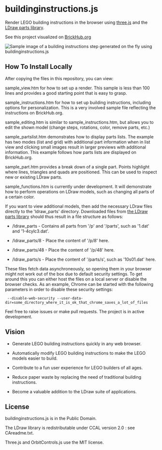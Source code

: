 # buildinginstructions.js

Render LEGO building instructions in the browser using [three.js](https://github.com/mrdoob/three.js) and the [LDraw parts library](http://www.ldraw.org).

See this project visualized on [BrickHub.org](https://brickhub.org)

![Sample image of a building instructions step generated on the fly using buildinginstructions.js](https://brickhub.org/i/data/431/431.png)

## How To Install Locally

After copying the files in this repository, you can view:

sample_view.htm for how to set up a render. This sample is less than 100 lines and provides a good starting point that is easy to grasp.

sample_instructions.htm for how to set up building instructions, including options for personalization. This is a very involved sample file reflecting the instructions on BrickHub.org.

sample_editing.htm is similar to sample_instructions.htm, but allows you to edit the shown model (change steps, rotations, color, remove parts, etc.)

sample_partslist.htm demonstrates how to display parts lists. The example has two modes (list and grid) with additional part information when in list view and clicking small images result in larger previews with additional information. This example follows how parts lists are displayed on BrickHub.org.

sample_part.htm provides a break down of a single part. Points highlight where lines, triangles and quads are positioned. This can be used to inspect new or existing LDraw parts.

sample_functions.htm is currently under development. It will demonstrate how to perform operations on LDraw models, such as changing all parts of a certain color.


If you want to view additional models, then add the necessary LDraw files directly to the 'ldraw_parts' directory. Downloaded files from [the LDraw parts library](http://www.ldraw.org/parts/latest-parts.html) should thus result in a file structure as follows:


* /ldraw_parts - Contains all parts from '/p' and '/parts', such as '1.dat' and '1-4cylc3.dat'.

* /ldraw_parts/8 - Place the content of '/p/8' here.

* /ldraw_parts/48 - Place the content of '/p/48' here.

* /ldraw_parts/s - Place the content of '/parts/s', such as '10s01.dat' here.


These files fetch data asynchroneously, so opening them in your browser might not work out of the box due to default security settings. To get around this you can either host the files on a local server or disable the browser checks. As an example, Chrome can be started with the following parameters in order to disable these security settings:

```
 --disable-web-security --user-data-dir=some_directory_where_it_is_ok_that_chrome_saves_a_lot_of_files
```

Feel free to raise issues or make pull requests. The project is in active development.

## Vision

- Generate LEGO building instructions quickly in any web browser.

- Automatically modify LEGO building instructions to make the LEGO models easier to build.

- Contribute to a fun user experience for LEGO builders of all ages.

- Reduce paper waste by replacing the need of traditional building instructions.

- Become a valuable addition to the LDraw suite of applications.

## License

buildinginstructions.js is in the Public Domain. 

The LDraw library is redistributable under CCAL version 2.0 : see CAreadme.txt.

Three.js and OrbitControls.js use the MIT license.